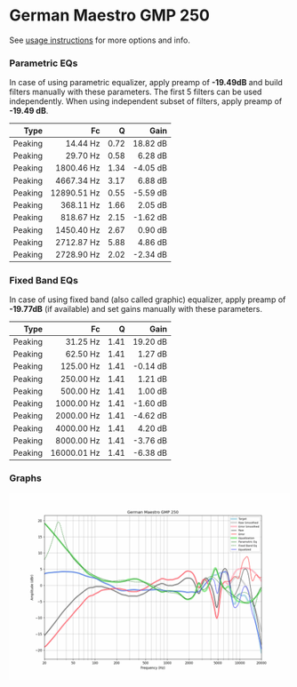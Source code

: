 # German Maestro GMP 250
See [usage instructions](https://github.com/jaakkopasanen/AutoEq#usage) for more options and info.

### Parametric EQs
In case of using parametric equalizer, apply preamp of **-19.49dB** and build filters manually
with these parameters. The first 5 filters can be used independently.
When using independent subset of filters, apply preamp of **-19.49 dB**.

| Type    | Fc          |    Q | Gain     |
|--------:|------------:|-----:|---------:|
| Peaking | 14.44 Hz    | 0.72 | 18.82 dB |
| Peaking | 29.70 Hz    | 0.58 | 6.28 dB  |
| Peaking | 1800.46 Hz  | 1.34 | -4.05 dB |
| Peaking | 4667.34 Hz  | 3.17 | 6.88 dB  |
| Peaking | 12890.51 Hz | 0.55 | -5.59 dB |
| Peaking | 368.11 Hz   | 1.66 | 2.05 dB  |
| Peaking | 818.67 Hz   | 2.15 | -1.62 dB |
| Peaking | 1450.40 Hz  | 2.67 | 0.90 dB  |
| Peaking | 2712.87 Hz  | 5.88 | 4.86 dB  |
| Peaking | 2728.90 Hz  | 2.02 | -2.34 dB |

### Fixed Band EQs
In case of using fixed band (also called graphic) equalizer, apply preamp of **-19.77dB**
(if available) and set gains manually with these parameters.

| Type    | Fc          |    Q | Gain     |
|--------:|------------:|-----:|---------:|
| Peaking | 31.25 Hz    | 1.41 | 19.20 dB |
| Peaking | 62.50 Hz    | 1.41 | 1.27 dB  |
| Peaking | 125.00 Hz   | 1.41 | -0.14 dB |
| Peaking | 250.00 Hz   | 1.41 | 1.21 dB  |
| Peaking | 500.00 Hz   | 1.41 | 1.00 dB  |
| Peaking | 1000.00 Hz  | 1.41 | -1.60 dB |
| Peaking | 2000.00 Hz  | 1.41 | -4.62 dB |
| Peaking | 4000.00 Hz  | 1.41 | 4.20 dB  |
| Peaking | 8000.00 Hz  | 1.41 | -3.76 dB |
| Peaking | 16000.01 Hz | 1.41 | -6.38 dB |

### Graphs
![](./German%20Maestro%20GMP%20250.png)